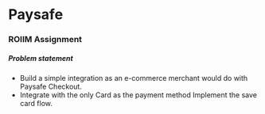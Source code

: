 <h1>Paysafe</h1>
<h3>ROIIM Assignment</h3>
<h5>Problem statement</h5>
<ul>
<li>Build a simple integration as an e-commerce merchant would do with Paysafe Checkout.</li>
<li>Integrate with the only Card as the payment method
Implement the save card flow.</li>
